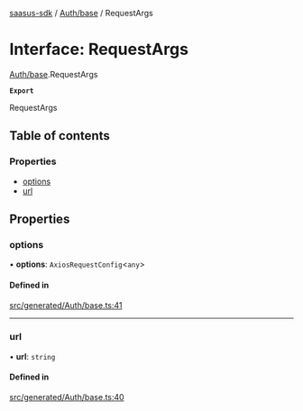 [saasus-sdk](../README.md) / [Auth/base](../modules/Auth_base.md) / RequestArgs

# Interface: RequestArgs

[Auth/base](../modules/Auth_base.md).RequestArgs

**`Export`**

RequestArgs

## Table of contents

### Properties

- [options](Auth_base.RequestArgs.md#options)
- [url](Auth_base.RequestArgs.md#url)

## Properties

### options

• **options**: `AxiosRequestConfig`\<`any`\>

#### Defined in

[src/generated/Auth/base.ts:41](https://github.com/saasus-platform/saasus-sdk-javascript/blob/6b95732/src/generated/Auth/base.ts#L41)

___

### url

• **url**: `string`

#### Defined in

[src/generated/Auth/base.ts:40](https://github.com/saasus-platform/saasus-sdk-javascript/blob/6b95732/src/generated/Auth/base.ts#L40)
